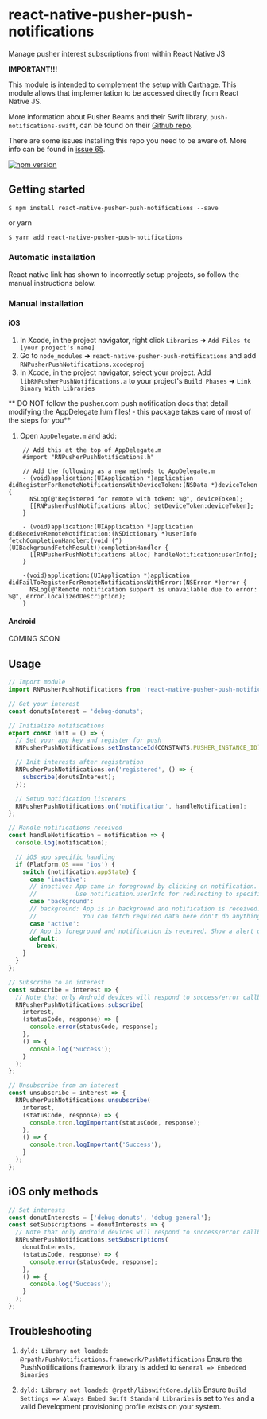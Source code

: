# react-native-pusher-push-notifications

Manage pusher interest subscriptions from within React Native JS

**IMPORTANT!!!**

This module is intended to complement the setup with [Carthage](https://docs.pusher.com/beams/ios/sdk-integration#install-from-carthage). This module allows that implementation to be accessed directly from React Native JS.

More information about Pusher Beams and their Swift library, `push-notifications-swift`, can be found on their [Github repo](https://github.com/pusher/push-notifications-swift).

There are some issues installing this repo you need to be aware of. More info can be found in [issue 65](https://github.com/pusher/push-notifications-swift/issues/65).

[![npm version](https://badge.fury.io/js/react-native-pusher-push-notifications.svg)](https://badge.fury.io/js/react-native-pusher-push-notifications)

## Getting started

`$ npm install react-native-pusher-push-notifications --save`

or yarn

`$ yarn add react-native-pusher-push-notifications`

### Automatic installation

React native link has shown to incorrectly setup projects, so follow the manual instructions below.

### Manual installation

#### iOS

1.  In Xcode, in the project navigator, right click `Libraries` ➜ `Add Files to [your project's name]`
2.  Go to `node_modules` ➜ `react-native-pusher-push-notifications` and add `RNPusherPushNotifications.xcodeproj`
3.  In Xcode, in the project navigator, select your project. Add `libRNPusherPushNotifications.a` to your project's `Build Phases` ➜ `Link Binary With Libraries`

** DO NOT follow the pusher.com push notification docs that detail modifying the AppDelegate.h/m files! - this package takes care of most of the steps for you**

1.  Open `AppDelegate.m` and add:

```aidl
    // Add this at the top of AppDelegate.m
    #import "RNPusherPushNotifications.h"

    // Add the following as a new methods to AppDelegate.m
    - (void)application:(UIApplication *)application didRegisterForRemoteNotificationsWithDeviceToken:(NSData *)deviceToken {
      NSLog(@"Registered for remote with token: %@", deviceToken);
      [[RNPusherPushNotifications alloc] setDeviceToken:deviceToken];
    }

    - (void)application:(UIApplication *)application didReceiveRemoteNotification:(NSDictionary *)userInfo fetchCompletionHandler:(void (^)(UIBackgroundFetchResult))completionHandler {
      [[RNPusherPushNotifications alloc] handleNotification:userInfo];
    }

    -(void)application:(UIApplication *)application didFailToRegisterForRemoteNotificationsWithError:(NSError *)error {
      NSLog(@"Remote notification support is unavailable due to error: %@", error.localizedDescription);
    }
```

#### Android

COMING SOON

## Usage

```javascript
// Import module
import RNPusherPushNotifications from 'react-native-pusher-push-notifications';

// Get your interest
const donutsInterest = 'debug-donuts';

// Initialize notifications
export const init = () => {
  // Set your app key and register for push
  RNPusherPushNotifications.setInstanceId(CONSTANTS.PUSHER_INSTANCE_ID);

  // Init interests after registration
  RNPusherPushNotifications.on('registered', () => {
    subscribe(donutsInterest);
  });

  // Setup notification listeners
  RNPusherPushNotifications.on('notification', handleNotification);
};

// Handle notifications received
const handleNotification = notification => {
  console.log(notification);

  // iOS app specific handling
  if (Platform.OS === 'ios') {
    switch (notification.appState) {
      case 'inactive':
      // inactive: App came in foreground by clicking on notification.
      //           Use notification.userInfo for redirecting to specific view controller
      case 'background':
      // background: App is in background and notification is received.
      //             You can fetch required data here don't do anything with UI
      case 'active':
      // App is foreground and notification is received. Show a alert or something.
      default:
        break;
    }
  }
};

// Subscribe to an interest
const subscribe = interest => {
  // Note that only Android devices will respond to success/error callbacks
  RNPusherPushNotifications.subscribe(
    interest,
    (statusCode, response) => {
      console.error(statusCode, response);
    },
    () => {
      console.log('Success');
    }
  );
};

// Unsubscribe from an interest
const unsubscribe = interest => {
  RNPusherPushNotifications.unsubscribe(
    interest,
    (statusCode, response) => {
      console.tron.logImportant(statusCode, response);
    },
    () => {
      console.tron.logImportant('Success');
    }
  );
};
```

## iOS only methods

```javascript
// Set interests
const donutInterests = ['debug-donuts', 'debug-general'];
const setSubscriptions = donutInterests => {
  // Note that only Android devices will respond to success/error callbacks
  RNPusherPushNotifications.setSubscriptions(
    donutInterests,
    (statusCode, response) => {
      console.error(statusCode, response);
    },
    () => {
      console.log('Success');
    }
  );
};
```

## Troubleshooting

1.  `dyld: Library not loaded: @rpath/PushNotifications.framework/PushNotifications`
    Ensure the PushNotifications.framework library is added to `General => Embedded Binaries`

2.  `dyld: Library not loaded: @rpath/libswiftCore.dylib`
    Ensure `Build Settings => Always Embed Swift Standard Libraries` is set to `Yes` and a valid Development provisioning profile exists on your system.
